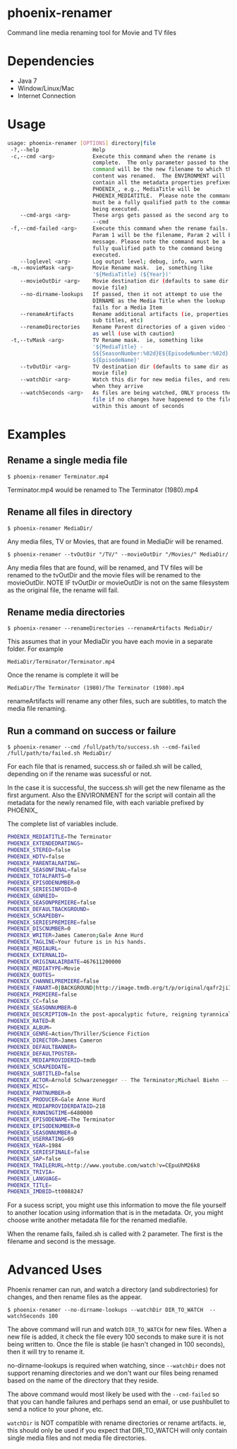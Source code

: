 # phoenix-renamer
Command line media renaming tool for Movie and TV files

# Dependencies
* Java 7
* Window/Linux/Mac
* Internet Connection

# Usage
```bash
usage: phoenix-renamer [OPTIONS] directory|file
 -?,--help                 Help
 -c,--cmd <arg>            Execute this command when the rename is
                           complete.  The only parameter passed to the
                           command will be the new filename to which the
                           content was renamed.  The ENVIRONMENT will
                           contain all the metadata properties prefixed by
                           PHOENIX_, e.g., MediaTitle will be
                           PHOENIX_MEDIATITLE.  Please note the command
                           must be a fully qualified path to the command
                           being executed.
    --cmd-args <arg>       These args gets passed as the second arg to the
                           --cmd
 -f,--cmd-failed <arg>     Execute this command when the rename fails.
                           Param 1 will be the filename, Param 2 will be a
                           message. Please note the command must be a
                           fully qualified path to the command being
                           executed.
    --loglevel <arg>       Log output level; debug, info, warn
 -m,--movieMask <arg>      Movie Rename mask.  ie, something like
                           '${MediaTitle} (${Year})'
    --movieOutDir <arg>    Movie destination dir (defaults to same dir as
                           movie file)
    --no-dirname-lookups   If passed, then it not attempt to use the
                           DIRNAME as the Media Title when the lookup
                           fails for a Media Item
    --renameArtifacts      Rename additional artifacts (ie, properties,
                           sub titles, etc)
    --renameDirectories    Rename Parent directories of a given video file
                           as well (use with caution)
 -t,--tvMask <arg>         TV Rename mask.  ie, something like
                           '${MediaTitle} -
                           S${SeasonNumber:%02d}E${EpisodeNumber:%02d} -
                           ${EpisodeName}'
    --tvOutDir <arg>       TV destination dir (defaults to same dir as
                           movie file)
    --watchDir <arg>       Watch this dir for new media files, and rename
                           when they arrive
    --watchSeconds <arg>   As files are being watched, ONLY process the
                           file if no changes have happened to the file
                           within this amount of seconds
```

# Examples
## Rename a single media file
```
$ phoenix-renamer Terminator.mp4
```
Terminator.mp4 would be renamed to The Terminator (1980).mp4

## Rename all files in directory
```
$ phoenix-renamer MediaDir/
```
Any media files, TV or Movies, that are found in MediaDir will be renamed.

```
$ phoenix-renamer --tvOutDir "/TV/" --movieOutDir "/Movies/" MediaDir/
```
Any media files that are found, will be renamed, and TV files will be renamed to the tvOutDir and the movie files will be renamed to the movieOutDir.  NOTE IF tvOutDir or movieOutDir is not on the same filesystem as the original file, the rename will fail.

## Rename media directories
```
$ phoenix-renamer --renameDirectories --renameArtifacts MediaDir/
```
This assumes that in your MediaDir you have each movie in a separate folder.  For example
```
MediaDir/Terminator/Terminator.mp4
```
Once the rename is complete it will be
```
MediaDir/The Terminator (1980)/The Terminator (1980).mp4
```
renameArtifacts will rename any other files, such are subtitles, to match the media file renaming.

## Run a command on success or failure
```
$ phoenix-renamer --cmd /full/path/to/success.sh --cmd-failed /full/path/to/failed.sh MediaDir/
```
For each file that is renamed, success.sh or failed.sh will be called, depending on if the rename was sucessful or not.

In the case it is successful, the success.sh will get the new filename as the first argument.  Also the ENVIRONMENT for the script will contain all the metadata for the newly renamed file, with each variable prefixed by PHOENIX_

The complete list of variables include.
```bash
PHOENIX_MEDIATITLE=The Terminator
PHOENIX_EXTENDEDRATINGS=
PHOENIX_STEREO=false
PHOENIX_HDTV=false
PHOENIX_PARENTALRATING=
PHOENIX_SEASONFINAL=false
PHOENIX_TOTALPARTS=0
PHOENIX_EPISODENUMBER=0
PHOENIX_SERIESINFOID=0
PHOENIX_GENREID=
PHOENIX_SEASONPREMIERE=false
PHOENIX_DEFAULTBACKGROUND=
PHOENIX_SCRAPEDBY=
PHOENIX_SERIESPREMIERE=false
PHOENIX_DISCNUMBER=0
PHOENIX_WRITER=James Cameron;Gale Anne Hurd
PHOENIX_TAGLINE=Your future is in his hands.
PHOENIX_MEDIAURL=
PHOENIX_EXTERNALID=
PHOENIX_ORIGINALAIRDATE=467611200000
PHOENIX_MEDIATYPE=Movie
PHOENIX_QUOTES=
PHOENIX_CHANNELPREMIERE=false
PHOENIX_FANART=0|BACKGROUND|http://image.tmdb.org/t/p/original/qafr2jiIqIcYQYq6pkWtaYlek5X.jpg;0|POSTER|http://image.tmdb.org/t/p/original/w9DzDW44CISoLJyaQICSOoSsIEN.jpg;0|POSTER|http://image.tmdb.org/t/p/original/3gYbsq8JK7twS4rAZhgCeOfyCzG.jpg;0|POSTER|http://image.tmdb.org/t/p/original/q7edM7f6b0cKMtE7pRxqEohdLif.jpg;0|POSTER|http://image.tmdb.org/t/p/original/q8ffBuxQlYOHrvPniLgCbmKK4Lv.jpg;0|POSTER|http://image.tmdb.org/t/p/original/wj9PcqCXJt5mxG2w9G8lwmvecWA.jpg;0|BACKGROUND|http://image.tmdb.org/t/p/original/6yFoLNQgFdVbA8TZMdfgVpszOla.jpg;0|BACKGROUND|http://image.tmdb.org/t/p/original/1i9ySmVWvIRZKCIQCxkz2807Y0.jpg;0|BACKGROUND|http://image.tmdb.org/t/p/original/97OEzl2I8fNmKoU2fkujZij3dBO.jpg;0|BACKGROUND|http://image.tmdb.org/t/p/original/mXVv4Chm01Ph3FydCD77YWClKhS.jpg
PHOENIX_PREMIERE=false
PHOENIX_CC=false
PHOENIX_SEASONNUMBER=0
PHOENIX_DESCRIPTION=In the post-apocalyptic future, reigning tyrannical supercomputers teleport a cyborg assassin known as the "Terminator" back to 1984 to kill Sarah Connor, whose unborn son is destined to lead insurgents against 21st century mechanical hegemony. Meanwhile, the human-resistance movement dispatches a lone warrior to safeguard Sarah. Can he stop the virtually indestructible killing machine?
PHOENIX_RATED=R
PHOENIX_ALBUM=
PHOENIX_GENRE=Action/Thriller/Science Fiction
PHOENIX_DIRECTOR=James Cameron
PHOENIX_DEFAULTBANNER=
PHOENIX_DEFAULTPOSTER=
PHOENIX_MEDIAPROVIDERID=tmdb
PHOENIX_SCRAPEDDATE=
PHOENIX_SUBTITLED=false
PHOENIX_ACTOR=Arnold Schwarzenegger -- The Terminator;Michael Biehn -- Kyle Reese;Linda Hamilton -- Sarah Connor;Paul Winfield -- Lieutenant Ed Traxler;Lance Henriksen -- Detective Vukovich;Bess Motta -- Ginger Ventura;Earl Boen -- Dr. Peter Silberman;Rick Rossovich -- Matt Buchanan;Bill Paxton -- Punk Leader;Brian Thompson -- Punk;Franco Columbu -- Future Terminator;Dick Miller -- Pawnshop Clerk;Joe Farago -- TV Anchorman
PHOENIX_MISC=
PHOENIX_PARTNUMBER=0
PHOENIX_PRODUCER=Gale Anne Hurd
PHOENIX_MEDIAPROVIDERDATAID=218
PHOENIX_RUNNINGTIME=6480000
PHOENIX_EPISODENAME=The Terminator
PHOENIX_EPISODENUMBER=0
PHOENIX_SEASONNUMBER=0
PHOENIX_USERRATING=69
PHOENIX_YEAR=1984
PHOENIX_SERIESFINALE=false
PHOENIX_SAP=false
PHOENIX_TRAILERURL=http://www.youtube.com/watch?v=CEpuUhM26k8
PHOENIX_TRIVIA=
PHOENIX_LANGUAGE=
PHOENIX_TITLE=
PHOENIX_IMDBID=tt0088247
```
For a sucess script, you might use this information to move the file yourself to another location using information that is in the metadata.  Or, you might choose write another metadata file for the renamed mediafile.

When the rename fails, failed.sh is called with 2 parameter.  The first is the filename and second is the message.

# Advanced Uses
Phoenix renamer can run, and watch a directory (and subdirectories) for changes, and then rename files as the appear.

```
$ phoenix-renamer --no-dirname-lookups --watchDir DIR_TO_WATCH  --watchSeconds 100
```

The above command will run and watch ```DIR_TO_WATCH``` for new files.  When a new file is added, it check the file every 100 seconds to make sure it is not being written to.  Once the file is stable (ie hasn't changed in 100 seconds), then it will try to rename it.

no-dirname-lookups is required when watching, since ```--watchDir``` does not support renaming directories and we don't want our files being renamed based on the name of the directory that they reside.

The above command would most likely be used with the ```--cmd-failed``` so that you can handle failures and perhaps send an email, or use pushbullet to send a notice to your phone, etc.

```watchDir``` is NOT compatible with rename directories or rename artifacts.  ie, this should only be used if you expect that DIR_TO_WATCH will only contain single media files and not media file directories.

